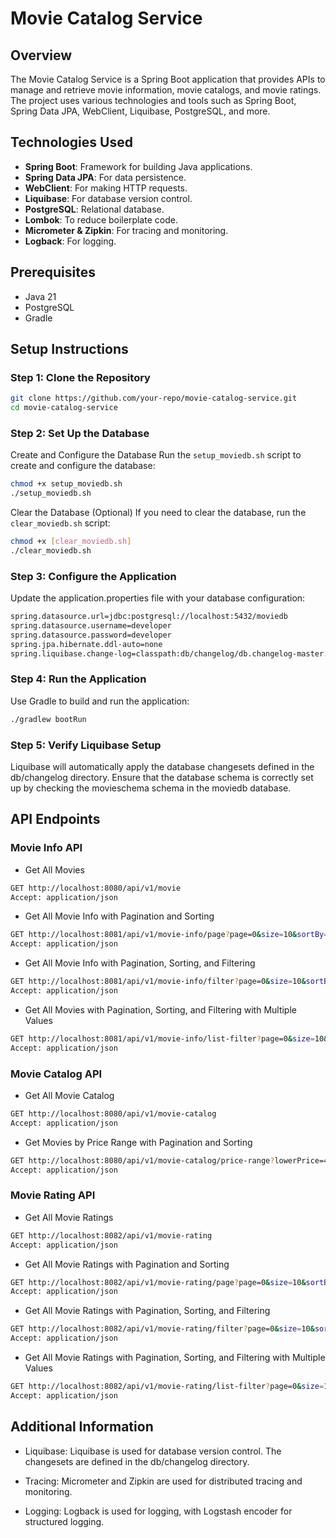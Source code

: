 # Movie Catalog Service

## Overview

The Movie Catalog Service is a Spring Boot application that provides APIs to manage and retrieve movie information, movie catalogs, and movie ratings. The project uses various technologies and tools such as Spring Boot, Spring Data JPA, WebClient, Liquibase, PostgreSQL, and more.

## Technologies Used

- **Spring Boot**: Framework for building Java applications.
- **Spring Data JPA**: For data persistence.
- **WebClient**: For making HTTP requests.
- **Liquibase**: For database version control.
- **PostgreSQL**: Relational database.
- **Lombok**: To reduce boilerplate code.
- **Micrometer & Zipkin**: For tracing and monitoring.
- **Logback**: For logging.

## Prerequisites

- Java 21
- PostgreSQL
- Gradle

## Setup Instructions

### Step 1: Clone the Repository

```bash
git clone https://github.com/your-repo/movie-catalog-service.git
cd movie-catalog-service
```

### Step 2: Set Up the Database

Create and Configure the Database
Run the `setup_moviedb.sh` script to create and configure the database:

```bash
chmod +x setup_moviedb.sh
./setup_moviedb.sh
```

Clear the Database (Optional)
If you need to clear the database, run the `clear_moviedb.sh` script:

```bash
chmod +x [clear_moviedb.sh]
./clear_moviedb.sh
```

### Step 3: Configure the Application

Update the application.properties file with your database configuration:

```bash
spring.datasource.url=jdbc:postgresql://localhost:5432/moviedb
spring.datasource.username=developer
spring.datasource.password=developer
spring.jpa.hibernate.ddl-auto=none
spring.liquibase.change-log=classpath:db/changelog/db.changelog-master.yaml
```

###  Step 4: Run the Application

Use Gradle to build and run the application:

```bash
./gradlew bootRun
```

### Step 5: Verify Liquibase Setup

Liquibase will automatically apply the database changesets defined in the db/changelog directory. Ensure that the database schema is correctly set up by checking the movieschema schema in the moviedb database.

## API Endpoints

### Movie Info API

* Get All Movies

```bash
GET http://localhost:8080/api/v1/movie
Accept: application/json
```

* Get All Movie Info with Pagination and Sorting

```bash
GET http://localhost:8081/api/v1/movie-info/page?page=0&size=10&sortBy=movieId&sortBy=director&sortDirection=asc&sortDirection=asc
Accept: application/json
```

* Get All Movie Info with Pagination, Sorting, and Filtering

```bash
GET http://localhost:8081/api/v1/movie-info/filter?page=0&size=10&sortBy=movieId&sortBy=director&sortDirection=asc&sortDirection=asc&director=Christopher%20Nolan&id=1
Accept: application/json
```

* Get All Movies with Pagination, Sorting, and Filtering with Multiple Values

```bash
GET http://localhost:8081/api/v1/movie-info/list-filter?page=0&size=10&sortBy=movieId&sortBy=director&sortDirection=asc&sortDirection=asc&director=Christopher%20Nolan&id=1,2
Accept: application/json
```

### Movie Catalog API

* Get All Movie Catalog

```bash
GET http://localhost:8080/api/v1/movie-catalog
Accept: application/json
```

* Get Movies by Price Range with Pagination and Sorting

```bash
GET http://localhost:8080/api/v1/movie-catalog/price-range?lowerPrice=4.0&higherPrice=5.0&page=0&size=10&sort=price,asc
Accept: application/json
```

### Movie Rating API

* Get All Movie Ratings

```bash
GET http://localhost:8082/api/v1/movie-rating
Accept: application/json
```

* Get All Movie Ratings with Pagination and Sorting

```bash
GET http://localhost:8082/api/v1/movie-rating/page?page=0&size=10&sortBy=movieId&sortBy=rating&sortDirection=asc&sortDirection=desc
Accept: application/json
```

* Get All Movie Ratings with Pagination, Sorting, and Filtering

```bash
GET http://localhost:8082/api/v1/movie-rating/filter?page=0&size=10&sortBy=movieId&sortBy=rating&sortDirection=asc&sortDirection=desc&id=1&rating=5
Accept: application/json
```

* Get All Movie Ratings with Pagination, Sorting, and Filtering with Multiple Values

```bash
GET http://localhost:8082/api/v1/movie-rating/list-filter?page=0&size=10&sortBy=movieId&sortBy=rating&sortDirection=asc&sortDirection=desc&id=1,2&rating=4,5
Accept: application/json
```

## Additional Information

* Liquibase: Liquibase is used for database version control. The changesets are defined in the db/changelog directory.

* Tracing: Micrometer and Zipkin are used for distributed tracing and monitoring.

* Logging: Logback is used for logging, with Logstash encoder for structured logging.